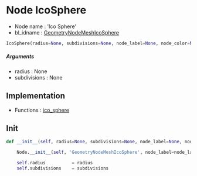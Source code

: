 # Node IcoSphere

- Node name : 'Ico Sphere'
- bl_idname : [GeometryNodeMeshIcoSphere](https://docs.blender.org/api/current/bpy.types.GeometryNodeMeshIcoSphere.html)


``` python
IcoSphere(radius=None, subdivisions=None, node_label=None, node_color=None)
```
##### Arguments

- radius : None
- subdivisions : None

## Implementation

- Functions : [ico_sphere](/docs/GeoNodes/GeoNodesTree.md#ico_sphere)

## Init

``` python
def __init__(self, radius=None, subdivisions=None, node_label=None, node_color=None):

    Node.__init__(self, 'GeometryNodeMeshIcoSphere', node_label=node_label, node_color=node_color)

    self.radius          = radius
    self.subdivisions    = subdivisions
```
